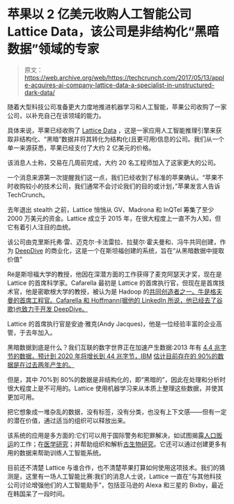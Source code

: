# 苹果以 2 亿美元收购人工智能公司 Lattice Data，该公司是非结构化“黑暗数据”领域的专家 

> 原文：<https://web.archive.org/web/https://techcrunch.com/2017/05/13/apple-acquires-ai-company-lattice-data-a-specialist-in-unstructured-dark-data/>

随着大型科技公司准备更大力度地推进机器学习和人工智能，苹果公司收购了一家公司，以补充自己在该领域的能力。

具体来说，苹果已经收购了 [Lattice Data](https://web.archive.org/web/20221220153919/http://lattice.io/) ，这是一家应用人工智能推理引擎来获取非结构化、“黑暗”数据并将其转化为结构化(且更可用)信息的公司。我们从一个单一来源获悉，苹果已经支付了大约 2 亿美元的价格。

该消息人士称，交易在几周前完成，大约 20 名工程师加入了这家更大的公司。

一个消息来源第一次提醒我们这一点，我们已经收到了标准的苹果确认。“苹果不时收购较小的技术公司，我们通常不会讨论我们的目的或计划，”苹果发言人告诉 TechCrunch。

去年退出 stealth 之前，Lattice 悄悄从 GV、Madrona 和 InQTel 筹集了至少 2000 万美元的资金。Lattice 成立于 2015 年，在很大程度上一直不为人知，但它有着引人注目的血统。

该公司由克里斯托弗·雷、迈克尔·卡法雷拉、拉斐尔·霍夫曼和、冯牛共同创建，作为 [DeepDive](https://web.archive.org/web/20221220153919/http://deepdive.stanford.edu/) 的商业化，这是一个在斯坦福创建的系统，旨在“从黑暗数据中提取价值”

Ré是斯坦福大学的教授，他因在深潜方面的工作获得了麦克阿瑟天才奖，现在是 Lattice 的首席科学家。Cafarella 最初是 Lattice 的首席执行官，但现在是首席技术官，他是密歇根大学的教授，被认为是 Hadoop 的[共同创造者之一。牛是格夫曼的首席工程官。Cafarella 和 Hoffmann(据他的 LinkedIn 所说，他已经去了谷歌)也致力于开发 DeepDive。](https://web.archive.org/web/20221220153919/https://en.wikipedia.org/wiki/Mike_Cafarella)

Lattice 的首席执行官是安迪·雅克(Andy Jacques)，他是一位经验丰富的企业高管，于去年加入。

黑暗数据到底是什么？我们互联的数字世界正在加速产生数据:2013 年有 [4.4 兆字节的数据，预计到 2020 年将增长到 44 兆字节，IBM](https://web.archive.org/web/20221220153919/http://www.northeastern.edu/levelblog/2016/05/13/how-much-data-produced-every-day/) [估计目前存在的 90%的数据是在过去两年产生的。](https://web.archive.org/web/20221220153919/https://www-01.ibm.com/software/data/bigdata/what-is-big-data.html)

但是，其中 70%到 80%的数据是非结构化的，即“黑暗的”，因此在处理和分析时很大程度上是不可用的。Lattice 使用机器学习来从本质上整理这些数据，并使其更加可用。

把它想象成一堆杂乱的数据，没有标签，没有分类，也没有上下文感——但有一定的潜在价值，通过适当的组织可以释放出来。

该系统的应用是多方面的:它们可以用于国际警务和犯罪解决，如试图揭露[人口贩运](https://web.archive.org/web/20221220153919/http://deepdive.stanford.edu/showcase/apps#memex)的工作；在[医学研究](https://web.archive.org/web/20221220153919/http://deepdive.stanford.edu/showcase/apps#genetics)；并帮助组织和解析[古生物研究](https://web.archive.org/web/20221220153919/http://deepdive.stanford.edu/showcase/apps#geo-paleo)。它还可以通过创建更多有用的数据来帮助训练人工智能系统。

目前还不清楚 Lattice 与谁合作，也不清楚苹果打算如何使用这项技术。我们的猜测是，这里有一场人工智能比赛:我们的消息人士说，Lattice 一直在“与其他科技公司讨论增强他们的人工智能助手”，包括亚马逊的 Alexa 和三星的 Bixby，最近在韩国呆了一段时间。